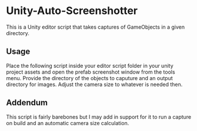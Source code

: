 # Unity-Auto-Screenshotter
This is a Unity editor script that takes captures of GameObjects in a given directory.

## Usage
Place the following script inside your editor script folder in your unity project assets and open the prefab screenshot window from the tools menu. Provide the directory of the objects to caputure and an output directory for images. Adjust the camera size to whatever is needed then.

## Addendum
This script is fairly barebones but I may add in support for it to run a capture on build and an automatic camera size calculation.
